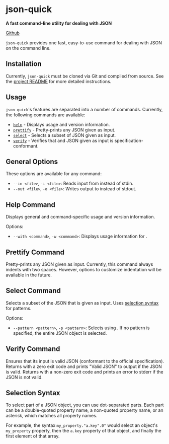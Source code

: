 # json-quick
**A fast command-line utility for dealing with JSON**

[Github](https://github.com/thomasebsmith/json-quick)

`json-quick` provides one fast, easy-to-use command for dealing with JSON
on the command line.

## Installation
Currently, `json-quick` must be cloned via Git and compiled from source.
See the [project README](https://github.com/thomasebsmith/json-quick/#readme)
for more detailed instructions.

## Usage
`json-quick`'s features are separated into a number of commands. Currently,
the following commands are available:
 - [`help`](#help-command) - Displays usage and version information.
 - [`prettify`](#prettify-command) - Pretty-prints any JSON given as input.
 - [`select`](#select-command) - Selects a subset of JSON given as input.
 - [`verify`](#verify-command) - Verifies that and JSON given as input is
   specification-conformant.

## General Options
These options are available for any command:
 - `--in <file>`, `-i <file>`: Reads input from *<file>* instead of stdin.
 - `--out <file>`, `-o <file>`: Writes output to *<file>* instead of stdout.

## Help Command
Displays general and command-specific usage and version information.

Options:
 - `--with <command>`, `-w <command>`: Displays usage information for
   *<command>*.

## Prettify Command
Pretty-prints any JSON given as input. Currently, this command always indents
with two spaces. However, options to customize indentation will be available
in the future.

## Select Command
Selects a subset of the JSON that is given as input. Uses
[selection syntax](#selection-syntax) for patterns.

Options:
 - `--pattern <pattern>`, `-p <pattern>`: Selects using *<pattern>*. If no
   pattern is specified, the entire JSON object is selected.

## Verify Command
Ensures that its input is valid JSON (conformant to the official specification).
Returns with a zero exit code and prints "Valid JSON" to output if the JSON
is valid.
Returns with a non-zero exit code and prints an error to stderr if the JSON
is not valid.

## Selection Syntax
To select part of a JSON object, you can use dot-separated parts. Each part
can be a double-quoted property name, a non-quoted property name, or an
asterisk, which matches all property names.

For example, the syntax `my_property."a.key".0"` would select an object's
`my_property` property, then the `a.key` property of that object, and finally
the first element of that array.
